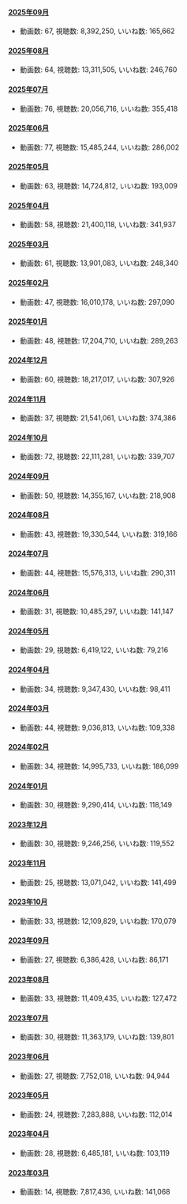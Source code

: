 #### [2025年09月](videos/202509 "wikilink")

-   動画数: 67, 視聴数: 8,392,250, いいね数: 165,662

#### [2025年08月](videos/202508 "wikilink")

-   動画数: 64, 視聴数: 13,311,505, いいね数: 246,760

#### [2025年07月](videos/202507 "wikilink")

-   動画数: 76, 視聴数: 20,056,716, いいね数: 355,418

#### [2025年06月](videos/202506 "wikilink")

-   動画数: 77, 視聴数: 15,485,244, いいね数: 286,002

#### [2025年05月](videos/202505 "wikilink")

-   動画数: 63, 視聴数: 14,724,812, いいね数: 193,009

#### [2025年04月](videos/202504 "wikilink")

-   動画数: 58, 視聴数: 21,400,118, いいね数: 341,937

#### [2025年03月](videos/202503 "wikilink")

-   動画数: 61, 視聴数: 13,901,083, いいね数: 248,340

#### [2025年02月](videos/202502 "wikilink")

-   動画数: 47, 視聴数: 16,010,178, いいね数: 297,090

#### [2025年01月](videos/202501 "wikilink")

-   動画数: 48, 視聴数: 17,204,710, いいね数: 289,263

#### [2024年12月](videos/202412 "wikilink")

-   動画数: 60, 視聴数: 18,217,017, いいね数: 307,926

#### [2024年11月](videos/202411 "wikilink")

-   動画数: 37, 視聴数: 21,541,061, いいね数: 374,386

#### [2024年10月](videos/202410 "wikilink")

-   動画数: 72, 視聴数: 22,111,281, いいね数: 339,707

#### [2024年09月](videos/202409 "wikilink")

-   動画数: 50, 視聴数: 14,355,167, いいね数: 218,908

#### [2024年08月](videos/202408 "wikilink")

-   動画数: 43, 視聴数: 19,330,544, いいね数: 319,166

#### [2024年07月](videos/202407 "wikilink")

-   動画数: 44, 視聴数: 15,576,313, いいね数: 290,311

#### [2024年06月](videos/202406 "wikilink")

-   動画数: 31, 視聴数: 10,485,297, いいね数: 141,147

#### [2024年05月](videos/202405 "wikilink")

-   動画数: 29, 視聴数: 6,419,122, いいね数: 79,216

#### [2024年04月](videos/202404 "wikilink")

-   動画数: 34, 視聴数: 9,347,430, いいね数: 98,411

#### [2024年03月](videos/202403 "wikilink")

-   動画数: 44, 視聴数: 9,036,813, いいね数: 109,338

#### [2024年02月](videos/202402 "wikilink")

-   動画数: 34, 視聴数: 14,995,733, いいね数: 186,099

#### [2024年01月](videos/202401 "wikilink")

-   動画数: 30, 視聴数: 9,290,414, いいね数: 118,149

#### [2023年12月](videos/202312 "wikilink")

-   動画数: 30, 視聴数: 9,246,256, いいね数: 119,552

#### [2023年11月](videos/202311 "wikilink")

-   動画数: 25, 視聴数: 13,071,042, いいね数: 141,499

#### [2023年10月](videos/202310 "wikilink")

-   動画数: 33, 視聴数: 12,109,829, いいね数: 170,079

#### [2023年09月](videos/202309 "wikilink")

-   動画数: 27, 視聴数: 6,386,428, いいね数: 86,171

#### [2023年08月](videos/202308 "wikilink")

-   動画数: 33, 視聴数: 11,409,435, いいね数: 127,472

#### [2023年07月](videos/202307 "wikilink")

-   動画数: 30, 視聴数: 11,363,179, いいね数: 139,801

#### [2023年06月](videos/202306 "wikilink")

-   動画数: 27, 視聴数: 7,752,018, いいね数: 94,944

#### [2023年05月](videos/202305 "wikilink")

-   動画数: 24, 視聴数: 7,283,888, いいね数: 112,014

#### [2023年04月](videos/202304 "wikilink")

-   動画数: 28, 視聴数: 6,485,181, いいね数: 103,119

#### [2023年03月](videos/202303 "wikilink")

-   動画数: 14, 視聴数: 7,817,436, いいね数: 141,068

